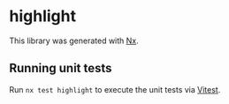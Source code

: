 # highlight

This library was generated with [Nx](https://nx.dev).

## Running unit tests

Run `nx test highlight` to execute the unit tests via [Vitest](https://vitest.dev/).
